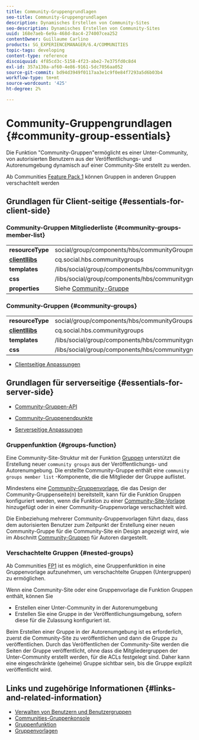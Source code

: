 ```yaml
---
title: Community-Gruppengrundlagen
seo-title: Community-Gruppengrundlagen
description: Dynamisches Erstellen von Community-Sites
seo-description: Dynamisches Erstellen von Community-Sites
uuid: 168e7aeb-6e9a-468d-8ac4-274007cea252
contentOwner: Guillaume Carlino
products: SG_EXPERIENCEMANAGER/6.4/COMMUNITIES
topic-tags: developing
content-type: reference
discoiquuid: 4f85cd3c-5158-4f23-abe2-7e375fd0c8d4
exl-id: 357a130a-af60-4e86-9161-5dc7056aa052
source-git-commit: bd94d3949f0117aa3e1c9f0e84f7293a5d6b03b4
workflow-type: tm+mt
source-wordcount: '425'
ht-degree: 2%

---
```


# Community-Gruppengrundlagen {#community-group-essentials}

Die Funktion &quot;Community-Gruppen&quot;ermöglicht es einer Unter-Community, von autorisierten Benutzern aus der Veröffentlichungs- und Autorenumgebung dynamisch auf einer Community-Site erstellt zu werden.

Ab Communities [Feature Pack 1](deploy-communities.md#latestfeaturepack) können Gruppen in anderen Gruppen verschachtelt werden

## Grundlagen für Client-seitige {#essentials-for-client-side}

### Community-Gruppen Mitgliederliste {#community-groups-member-list}

<table> 
 <tbody>
  <tr>
   <td> <strong>resourceType</strong></td> 
   <td>social/group/components/hbs/communityGroupmemberList</td> 
  </tr>
  <tr>
   <td> <a href="clientlibs.md"><strong>clientllibs</strong></a></td> 
   <td>cq.social.hbs.communitygroups</td> 
  </tr>
  <tr>
   <td> <strong>templates</strong></td> 
   <td> /libs/social/group/components/hbs/communitygroupmemberlist/communitygroupmemberlist.hbs<br /> </td> 
  </tr>
  <tr>
   <td> <strong>css</strong></td> 
   <td> /libs/social/group/components/hbs/communitygroupmemberlist/clientlibs/memberList.css</td> 
  </tr>
  <tr>
   <td><strong>properties</strong></td> 
   <td>Siehe <a href="creating-groups.md">Community-Gruppe</a></td> 
  </tr>
 </tbody>
</table>

### Community-Gruppen {#community-groups}

<table> 
 <tbody>
  <tr>
   <td> <strong>resourceType</strong></td> 
   <td>social/group/components/hbs/communityGroups</td> 
  </tr>
  <tr>
   <td> <a href="clientlibs.md"><strong>clientllibs</strong></a></td> 
   <td>cq.social.hbs.communitygroups</td> 
  </tr>
  <tr>
   <td> <strong>templates</strong></td> 
   <td> /libs/social/group/components/hbs/communitygroups/communitygroups.hbs<br /> </td> 
  </tr>
  <tr>
   <td> <strong>css</strong></td> 
   <td> /libs/social/group/components/hbs/communitygroupmemberlist/clientlibs/communitygroups.css</td> 
  </tr>
 </tbody>
</table>

* [Clientseitige Anpassungen](client-customize.md)

## Grundlagen für serverseitige {#essentials-for-server-side}

* [Community-Gruppen-API](https://helpx.adobe.com/experience-manager/6-4/sites/developing/using/reference-materials/javadoc/com/adobe/cq/social/group/client/api/package-summary.html)

* [Community-Gruppenendpunkte](https://helpx.adobe.com/experience-manager/6-4/sites/developing/using/reference-materials/javadoc/com/adobe/cq/social/group/client/endpoints/package-summary.html)

* [Serverseitige Anpassungen](server-customize.md)

### Gruppenfunktion {#groups-function}

Eine Community-Site-Struktur mit der Funktion [Gruppen](functions.md#groups-function) unterstützt die Erstellung neuer `community groups` aus der Veröffentlichungs- und Autorenumgebung. Die erstellte Community-Gruppe enthält eine `community groups member list` -Komponente, die die Mitglieder der Gruppe auflistet.

Mindestens eine [Community-Gruppenvorlage](tools-groups.md), die das Design der Community-Gruppenseite(n) bereitstellt, kann für die Funktion Gruppen konfiguriert werden, wenn die Funktion zu einer [Community-Site-Vorlage](sites.md) hinzugefügt oder in einer Community-Gruppenvorlage verschachtelt wird.

Die Einbeziehung mehrerer Community-Gruppenvorlagen führt dazu, dass dem autorisierten Benutzer zum Zeitpunkt der Erstellung einer neuen Community-Gruppe für die Community-Site ein Design angezeigt wird, wie im Abschnitt [Community-Gruppen](creating-groups.md) für Autoren dargestellt.

### Verschachtelte Gruppen {#nested-groups}

Ab Communities [FP1](deploy-communities.md#latestfeaturepack) ist es möglich, eine Gruppenfunktion in eine Gruppenvorlage aufzunehmen, um verschachtelte Gruppen (Untergruppen) zu ermöglichen.

Wenn eine Community-Site oder eine Gruppenvorlage die Funktion Gruppen enthält, können Sie

* Erstellen einer Unter-Community in der Autorenumgebung
* Erstellen Sie eine Gruppe in der Veröffentlichungsumgebung, sofern diese für die Zulassung konfiguriert ist.

Beim Erstellen einer Gruppe in der Autorenumgebung ist es erforderlich, zuerst die Community-Site zu veröffentlichen und dann die Gruppe zu veröffentlichen. Durch das Veröffentlichen der Community-Site werden die Seiten der Gruppe veröffentlicht, ohne dass die Mitgliedergruppen der Unter-Community erstellt werden, für die ACLs festgelegt sind. Daher kann eine eingeschränkte (geheime) Gruppe sichtbar sein, bis die Gruppe explizit veröffentlicht wird.

## Links und zugehörige Informationen {#links-and-related-information}

* [Verwalten von Benutzern und Benutzergruppen](users.md)
* [Communities-Gruppenkonsole](groups.md)
* [Gruppenfunktion](functions.md#groups-function)
* [Gruppenvorlagen](tools-groups.md)
